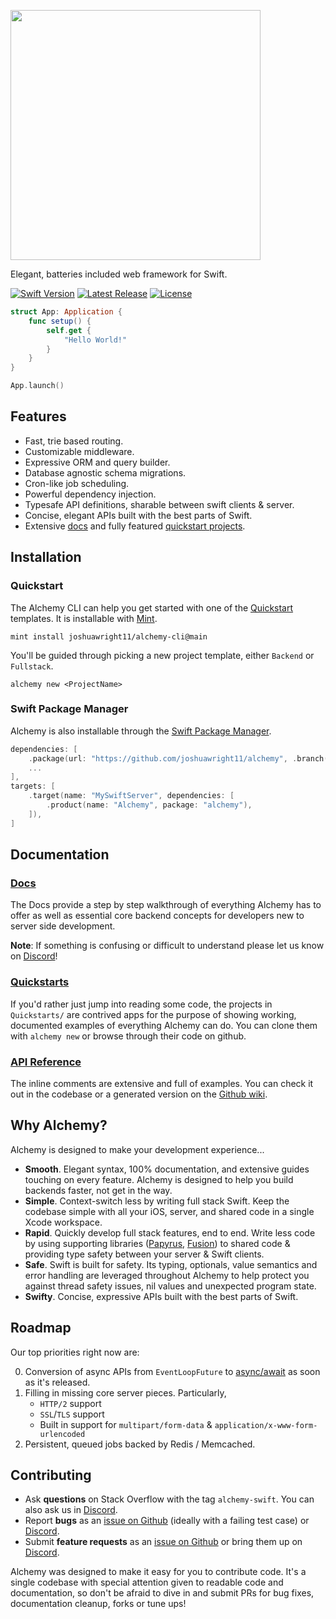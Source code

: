 <p><img src="https://user-images.githubusercontent.com/6025554/104392567-3226f000-54f7-11eb-9ad6-b8795764aace.png" width="400"></a></p>

<p>Elegant, batteries included web framework for Swift.</p>

<p>
<a href="https://swift.org"><img src="https://img.shields.io/badge/Swift-5.3-orange.svg" alt="Swift Version"></a>
<a href="https://github.com/joshuawright11/alchemy/releases"><img src="https://img.shields.io/github/release/joshuawright11/alchemy.svg" alt="Latest Release"></a>
<a href="https://github.com/joshuawright11/alchemy/blob/main/LICENSE"><img src="https://img.shields.io/github/license/joshuawright11/alchemy.svg" alt="License"></a>
</p>

```swift
struct App: Application {
    func setup() {
        self.get {
            "Hello World!"
        }
    }
}

App.launch()
```

## Features

- Fast, trie based routing.
- Customizable middleware.
- Expressive ORM and query builder.
- Database agnostic schema migrations.
- Cron-like job scheduling.
- Powerful dependency injection.
- Typesafe API definitions, sharable between swift clients & server.
- Concise, elegant APIs built with the best parts of Swift.
- Extensive [docs](Docs/) and fully featured [quickstart projects](Quickstarts/).

## Installation

### Quickstart

The Alchemy CLI can help you get started with one of the [Quickstart](Quickstarts/) templates. It is installable with [Mint](https://github.com/yonaskolb/Mint).

```shell
mint install joshuawright11/alchemy-cli@main
```

You'll be guided through picking a new project template, either `Backend` or `Fullstack`.

```shell
alchemy new <ProjectName>
```

### Swift Package Manager

Alchemy is also installable through the [Swift Package Manager](https://github.com/apple/swift-package-manager).

```swift
dependencies: [
    .package(url: "https://github.com/joshuawright11/alchemy", .branch("main"))
    ...
],
targets: [
    .target(name: "MySwiftServer", dependencies: [
        .product(name: "Alchemy", package: "alchemy"),
    ]),
]
```

## Documentation

### [Docs](Docs/)

The Docs provide a step by step walkthrough of everything Alchemy has to offer as well as essential core backend concepts for developers new to server side development.

**Note**: If something is confusing or difficult to understand please let us know on [Discord](https://discord.gg/Dnhh4yJe)!

### [Quickstarts](/Quickstarts)

If you'd rather just jump into reading some code, the projects in `Quickstarts/` are contrived apps for the purpose of showing working, documented examples of everything Alchemy can do. You can clone them with `alchemy new` or browse through their code on github.

### [API Reference](https://github.com/joshuawright11/alchemy/wiki)

The inline comments are extensive and full of examples. You can check it out in the codebase or a generated version on the [Github wiki](https://github.com/joshuawright11/alchemy/wiki).

## Why Alchemy?

Alchemy is designed to make your development experience...

- **Smooth**. Elegant syntax, 100% documentation, and extensive guides touching on every feature. Alchemy is designed to help you build backends faster, not get in the way.
- **Simple**. Context-switch less by writing full stack Swift. Keep the codebase simple with all your iOS, server, and shared code in a single Xcode workspace.
- **Rapid**. Quickly develop full stack features, end to end. Write less code by using supporting libraries ([Papyrus](Docs/4_Papyrus.md), [Fusion](Docs/2_Fusion.md)) to shared code & providing type safety between your server & Swift clients.
- **Safe**. Swift is built for safety. Its typing, optionals, value semantics and error handling are leveraged throughout Alchemy to help protect you against thread safety issues, nil values and unexpected program state.
- **Swifty**. Concise, expressive APIs built with the best parts of Swift.

## Roadmap

Our top priorities right now are:

0. Conversion of async APIs from `EventLoopFuture` to [async/await](https://github.com/apple/swift-evolution/blob/main/proposals/0296-async-await.md) as soon as it's released.
1. Filling in missing core server pieces. Particularly,
    - `HTTP/2` support
    - `SSL`/`TLS` support
    - Built in support for `multipart/form-data` & `application/x-www-form-urlencoded`
2. Persistent, queued jobs backed by Redis / Memcached.

## Contributing

- Ask **questions** on Stack Overflow with the tag `alchemy-swift`. You can also ask us in [Discord](https://discord.gg/Dnhh4yJe).
- Report **bugs** as an [issue on Github](https://github.com/joshuawright11/alchemy/issues/new) (ideally with a failing test case) or [Discord](https://discord.gg/CDZWAda3).
- Submit **feature requests** as an [issue on Github](https://github.com/joshuawright11/alchemy/issues/new) or bring them up on [Discord](https://discord.gg/9CZ4ksvn).

Alchemy was designed to make it easy for you to contribute code. It's a single codebase with special attention given to readable code and documentation, so don't be afraid to dive in and submit PRs for bug fixes, documentation cleanup, forks or tune ups!
